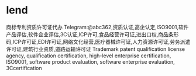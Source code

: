 # lend
商标专利资质许可证代办 Telegram:@abc362,资质认证,高企认定,ISO9001,软件产品评估,软件企业评估,3C认证,ICP许可,食品经营许可证,进出口权,商品条形码,ICP许可证,EDI许可证,网络文化经营,医疗器械许可证,人力资源许可证,劳务派遣许可证,建筑行业资质,道路运输许可证 Trademark patent qualification license agency, qualification certification, high-level enterprise certification, ISO9001, software product evaluation, software enterprise evaluation, 3Ccertification
